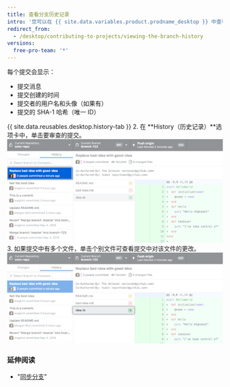 ```yaml
---
title: 查看分支历史记录
intro: '您可以在 {{ site.data.variables.product.prodname_desktop }} 中查看关于任何提交的详细信息，包括提交引入的变更差异。'
redirect_from:
  - /desktop/contributing-to-projects/viewing-the-branch-history
versions:
  free-pro-team: '*'
---
```


每个提交会显示：

 - 提交消息
 - 提交创建的时间
 - 提交者的用户名和头像（如果有）
 - 提交的 SHA-1 哈希（唯一 ID）

{{ site.data.reusables.desktop.history-tab }}
2. 在 **History（历史记录）**选项卡中，单击要审查的提交。 ![历史记录选项卡中的提交](/assets/images/help/desktop/branch-history-commit.png)
3. 如果提交中有多个文件，单击个别文件可查看提交中对该文件的更改。 ![提交中的文件](/assets/images/help/desktop/branch-history-file.png)

### 延伸阅读

- "[同步分支](/desktop/guides/contributing-to-projects/syncing-your-branch/)"
